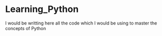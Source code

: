 # Learning_Python
I would be writting here all the code which I would be using to master the concepts of Python
